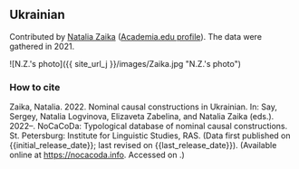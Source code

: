 ## Ukrainian

Contributed by [Natalia Zaika](https://iling.spb.ru/persons/zaika-natalya-mikhaylovna) ([Academia.edu profile](https://iling-spb.academia.edu/%D0%97%D0%B0%D0%B8%D0%BA%D0%B0%D0%9D%D0%B0%D1%82%D0%B0%D0%BB%D1%8C%D1%8F)). The data were gathered in 2021.

![N.Z.'s photo]({{ site_url_j }}/images/Zaika.jpg "N.Z.'s photo")

### How to cite

Zaika, Natalia. 2022. Nominal causal constructions in Ukrainian. In: Say, Sergey, Natalia Logvinova,
Elizaveta Zabelina, and Natalia Zaika (eds.). 2022–. NoCaCoDa: Typological database of nominal causal constructions.
St. Petersburg: Institute for Linguistic Studies, RAS. (Data first published on {{initial_release_date}};
last revised on {{last_release_date}}). (Available online at https://nocacoda.info. Accessed on <span class="today-span"></span>.)

